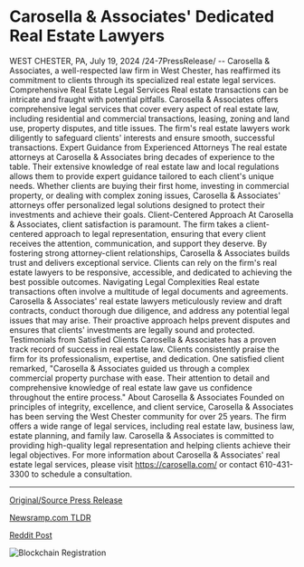 # Carosella & Associates' Dedicated Real Estate Lawyers

WEST CHESTER, PA, July 19, 2024 /24-7PressRelease/ -- Carosella & Associates, a well-respected law firm in West Chester, has reaffirmed its commitment to clients through its specialized real estate legal services.  Comprehensive Real Estate Legal Services  Real estate transactions can be intricate and fraught with potential pitfalls. Carosella & Associates offers comprehensive legal services that cover every aspect of real estate law, including residential and commercial transactions, leasing, zoning and land use, property disputes, and title issues. The firm's real estate lawyers work diligently to safeguard clients' interests and ensure smooth, successful transactions.  Expert Guidance from Experienced Attorneys  The real estate attorneys at Carosella & Associates bring decades of experience to the table. Their extensive knowledge of real estate law and local regulations allows them to provide expert guidance tailored to each client's unique needs. Whether clients are buying their first home, investing in commercial property, or dealing with complex zoning issues, Carosella & Associates' attorneys offer personalized legal solutions designed to protect their investments and achieve their goals.  Client-Centered Approach  At Carosella & Associates, client satisfaction is paramount. The firm takes a client-centered approach to legal representation, ensuring that every client receives the attention, communication, and support they deserve. By fostering strong attorney-client relationships, Carosella & Associates builds trust and delivers exceptional service. Clients can rely on the firm's real estate lawyers to be responsive, accessible, and dedicated to achieving the best possible outcomes.  Navigating Legal Complexities  Real estate transactions often involve a multitude of legal documents and agreements. Carosella & Associates' real estate lawyers meticulously review and draft contracts, conduct thorough due diligence, and address any potential legal issues that may arise. Their proactive approach helps prevent disputes and ensures that clients' investments are legally sound and protected.  Testimonials from Satisfied Clients  Carosella & Associates has a proven track record of success in real estate law. Clients consistently praise the firm for its professionalism, expertise, and dedication. One satisfied client remarked, "Carosella & Associates guided us through a complex commercial property purchase with ease. Their attention to detail and comprehensive knowledge of real estate law gave us confidence throughout the entire process."  About Carosella & Associates  Founded on principles of integrity, excellence, and client service, Carosella & Associates has been serving the West Chester community for over 25 years. The firm offers a wide range of legal services, including real estate law, business law, estate planning, and family law. Carosella & Associates is committed to providing high-quality legal representation and helping clients achieve their legal objectives.  For more information about Carosella & Associates' real estate legal services, please visit https://carosella.com/ or contact 610-431-3300 to schedule a consultation. 

---

[Original/Source Press Release](https://www.24-7pressrelease.com/press-release/512652/carosella-associates-dedicated-real-estate-lawyers)
                    

[Newsramp.com TLDR](None) 



[Reddit Post](https://www.reddit.com/r/newsramp/comments/1e6xs1y/carosella_associates_reaffirms_commitment_to/) 



![Blockchain Registration](https://cdn.newsramp.app/24-7PressRelease/qrcode/247/19/takeRkly.webp)